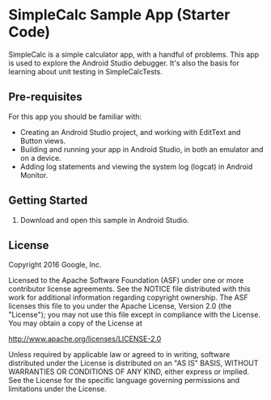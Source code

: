 SimpleCalc Sample App (Starter Code) 
============

SimpleCalc is a simple calculator app, with a handful of problems.  This
app is used to explore the Android Studio debugger.  It's also the basis
for learning about unit testing in SimpleCalcTests. 

Pre-requisites
--------------

For this app you should be familiar with: 
* Creating an Android Studio project, and working with EditText and Button views. 
* Building and running your app in Android Studio, in both an emulator and on a device.
* Adding log statements and viewing the system log (logcat) in Android Monitor.

Getting Started
---------------

1. Download and open this sample in Android Studio.

License
-------

Copyright 2016 Google, Inc.

Licensed to the Apache Software Foundation (ASF) under one or more contributor
license agreements.  See the NOTICE file distributed with this work for
additional information regarding copyright ownership.  The ASF licenses this
file to you under the Apache License, Version 2.0 (the "License"); you may not
use this file except in compliance with the License.  You may obtain a copy of
the License at

  http://www.apache.org/licenses/LICENSE-2.0

Unless required by applicable law or agreed to in writing, software
distributed under the License is distributed on an "AS IS" BASIS, WITHOUT
WARRANTIES OR CONDITIONS OF ANY KIND, either express or implied.  See the
License for the specific language governing permissions and limitations under
the License.
